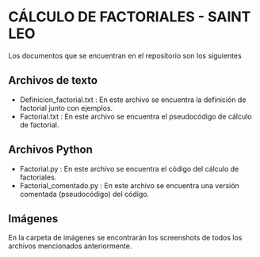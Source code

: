 # CÁLCULO DE FACTORIALES - SAINT LEO
Los documentos que se encuentran en el repositorio son los siguientes
## Archivos de texto
* Definicion_factorial.txt : En este archivo se encuentra la definición de factorial junto con ejemplos.
* Factorial.txt : En este archivo se encuentra el pseudocódigo de cálculo de factorial.
## Archivos Python
* Factorial.py : En este archivo se encuentra el código del cálculo de factoriales.
* Factorial_comentado.py : En este archivo se encuentra  una versión comentada (pseudocódigo) del código.
## Imágenes
En la carpeta de imágenes se encontrarán los screenshots de todos los archivos mencionados anteriormente.